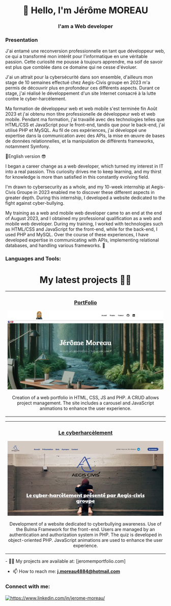 <h1 align="center">👋 Hello, I'm Jérôme MOREAU</h1>
<h3 align="center">I'am a Web developer</h3>

<h3 align="left">Presentation</h3>
  <p align="left">
      J'ai entamé une reconversion professionnelle en tant que développeur web, ce qui a transformé mon intérêt pour l'informatique en une véritable passion. Cette curiosité me pousse à toujours apprendre, ma soif de savoir est plus que comblée dans ce domaine qui ne cesse d'évoluer. 
  
  J'ai un attrait pour la cybersécurité dans son ensemble, d'ailleurs mon stage de 10 semaines effectué chez Aegis-Civis groupe en 2023 m'a permis de découvrir plus en profondeur ces différents aspects. Durant ce stage, j'ai réalisé le développement d'un site Internet consacré à la lutte contre le cyber-harcèlement.
  
  Ma formation de développeur web et web mobile s'est terminée fin Août 2023 et j'ai obtenu mon titre professionelle de développeur web et web mobile. 
  Pendant ma formation, j'ai travaillé avec des technologies telles que HTML/CSS et JavaScript pour le front-end, tandis que pour le back-end, j'ai utilisé PHP et MySQL. Au fil de ces expériences, j'ai développé une expertise dans la communication avec des APIs, la mise en œuvre de bases de données relationnelles, et la manipulation de différents frameworks, notamment Symfony.
  
  
  👋English version 😎
  
  I began a career change as a web developer, which turned my interest in IT into a real passion. This curiosity drives me to keep learning, and my thirst for knowledge is more than satisfied in this constantly evolving field. 
  
  I'm drawn to cybersecurity as a whole, and my 10-week internship at Aegis-Civis Groupe in 2023 enabled me to discover these different aspects in greater depth. During this internship, I developed a website dedicated to the fight against cyber-bullying.
  
  My training as a web and mobile web developer came to an end at the end of August 2023, and I obtained my professional qualification as a web and mobile web developer. 
  During my training, I worked with technologies such as HTML/CSS and JavaScript for the front-end, while for the back-end, I used PHP and MySQL. Over the course of these experiences, I have developed expertise in communicating with APIs, implementing relational databases, and handling various frameworks. 👋
  
   
</p>
<h3 align="left">Languages and Tools:</h3>
<img[![My Skills](https://skillicons.dev/icons?i=js,html,css,wasm)](https://skillicons.dev)/>


<h1 align="center">My latest projects 👨‍💻</h1>
<div align="center">
  <table>
        <tr>
            <td width="50%"; height="100%"; margin-top="1px">
                <h3 align="center">
                    <a href="https://jeromemportfolio.com/" target="_blank" rel="noreferrer">PortFolio</a>
                </h3>
                <p align="center">
                    <a href="https://jeromemportfolio.com/" target="_blank" rel="noreferrer"> <img src="/assets/Screen-portfolio.png" alt="portfolio"/> </a>
                    <p align="center">
                       Creation of a web portfolio in HTML, CSS, JS and PHP. A CRUD allows project management. The site includes a carousel and JavaScript animations to enhance the user experience.
                    </p>
            </td>
        </tr>
  </table>
  <table>
        <tr>
            <td width="50%"; height="100%" >
                <h3 align="center">
                    <a href="https://lecyberharcelement.fr/" target="_blank" rel="noreferrer">Le cyberharcèlement</a>
                </h3>
                <p align="center">
                    <a href="https://lecyberharcelement.fr/" target="_blank" rel="noreferrer"> <img src="/assets/Screen-accueil-cyberH.png" alt="cyberharcelement"/> </a>
                    <p align="center">
                        Development of a website dedicated to cyberbullying awareness. Use of the Bulma Framework for the front-end. Users are managed by an authentication and authorization system in PHP. The quiz                         is developed in object-oriented PHP. JavaScript animations are used to enhance the user experience.
                    </p>
            </td>
        </tr>
  </table>
</div>

<div align="left">
  - 👨‍💻 My projects are available at: [jeromemportfolio.com]
  

  - 📫 How to reach me: **j.moreau4884@hotmail.com**
</div>

<h3 align="left">Connect with me:</h3>
<p align="left">
<a href="https://linkedin.com/in/https://www.linkedin.com/in/jerome-moreau/" target="blank"><img align="center" src="https://raw.githubusercontent.com/rahuldkjain/github-profile-readme-generator/master/src/images/icons/Social/linked-in-alt.svg" alt="https://www.linkedin.com/in/jerome-moreau/" height="30" width="40" /></a>
</p>
